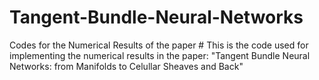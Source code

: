 # Tangent-Bundle-Neural-Networks
Codes for the Numerical Results of the paper # This is the code used for implementing the numerical results in the paper: "Tangent Bundle Neural Networks: from Manifolds to Celullar Sheaves and Back"
